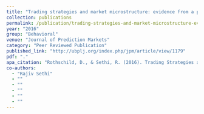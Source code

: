 ```yaml
---
title: "Trading strategies and market microstructure: evidence from a prediction market"
collection: publications
permalink: /publication/trading-strategies-and-market-microstructure-evidence-from-a-prediction-market
year: "2016"
group: "Behavioral"
venue: "Journal of Prediction Markets"
category: "Peer Reviewed Publication"
published_link: "http://ubplj.org/index.php/jpm/article/view/1179"
pdf: "."
apa_citation: "Rothschild, D., & Sethi, R. (2016). Trading Strategies and Market Microstructure: Evidence from a Prediction Market. The Journal of Prediction Markets, 10(1), 1-29. https://doi.org/10.5750/jpm.v10i1.1179"
co-authors:
  - "Rajiv Sethi"
  - ""
  - ""
  - ""
  - ""
  - ""
---
```

